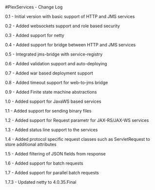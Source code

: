 #PlexServices - Change Log

0.1 - Initial version with basic support of HTTP and JMS services 

0.2 - Added websockets support and role based security

0.3 - Added support for netty 

0.4 - Added support for bridge between HTTP and JMS services 

0.5 - Integrated jms-bridge with service-registry 

0.6 - Added validation support and auto-deploying

0.7 - Added war based deployment support

0.8 - Added timeout support for web-to-jms bridge

0.9 - Added Finite state machine abstractions

1.0 - Added support for JavaWS based services 

1.1 - Added support for sending binary files

1.2 - Added support for Request parametr for JAX-RS/JAX-WS services

1.3 - Added status line support to the services

1.4 - Added protocol specific request classes such as ServletRequest to store additional attributes

1.5 - Added filtering of JSON fields from response

1.6 - Added support for batch requests 

1.7 - Added support for parallel batch requests 

1.7.3 - Updated netty to 4.0.35.Final

